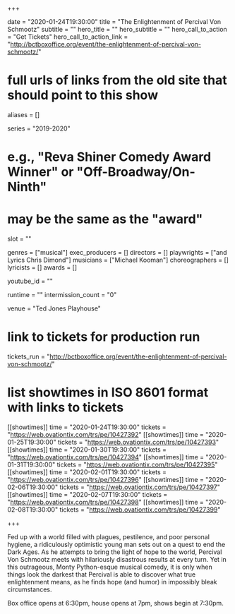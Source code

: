 +++

date = "2020-01-24T19:30:00"
title = "The Enlightenment of Percival Von Schmootz"
subtitle = ""
hero_title = ""
hero_subtitle = ""
hero_call_to_action = "Get Tickets"
hero_call_to_action_link = "http://bctboxoffice.org/event/the-enlightenment-of-percival-von-schmootz/"

# full urls of links from the old site that should point to this show
aliases = []

series = "2019-2020"
# e.g., "Reva Shiner Comedy Award Winner" or "Off-Broadway/On-Ninth"
# may be the same as the "award"
slot = ""

genres = ["musical"]
exec_producers = []
directors = []
playwrights = ["and Lyrics Chris Dimond"]
musicians = ["Michael Kooman"]
choreographers = []
lyricists = []
awards = []

youtube_id = ""

runtime = ""
intermission_count = "0"

venue = "Ted Jones Playhouse"

# link to tickets for production run
tickets_run = "http://bctboxoffice.org/event/the-enlightenment-of-percival-von-schmootz/"

# list showtimes in ISO 8601 format with links to tickets
[[showtimes]]
    time = "2020-01-24T19:30:00"
    tickets = "https://web.ovationtix.com/trs/pe/10427392"
[[showtimes]]
    time = "2020-01-25T19:30:00"
    tickets = "https://web.ovationtix.com/trs/pe/10427393"
[[showtimes]]
    time = "2020-01-30T19:30:00"
    tickets = "https://web.ovationtix.com/trs/pe/10427394"
[[showtimes]]
    time = "2020-01-31T19:30:00"
    tickets = "https://web.ovationtix.com/trs/pe/10427395"
[[showtimes]]
    time = "2020-02-01T19:30:00"
    tickets = "https://web.ovationtix.com/trs/pe/10427396"
[[showtimes]]
    time = "2020-02-06T19:30:00"
    tickets = "https://web.ovationtix.com/trs/pe/10427397"
[[showtimes]]
    time = "2020-02-07T19:30:00"
    tickets = "https://web.ovationtix.com/trs/pe/10427398"
[[showtimes]]
    time = "2020-02-08T19:30:00"
    tickets = "https://web.ovationtix.com/trs/pe/10427399"

+++

Fed up with a world filled with plagues, pestilence, and poor personal hygiene, a ridiculously optimistic young man sets out on a quest to end the Dark Ages. As he attempts to bring the light of hope to the world, Percival Von Schmootz meets with hilariously disastrous results at every turn. Yet in this outrageous, Monty Python-esque musical comedy, it is only when things look the darkest that Percival is able to discover what true enlightenment means, as he finds hope (and humor) in impossibly bleak circumstances.


Box office opens at 6:30pm, house opens at 7pm, shows begin at 7:30pm.
